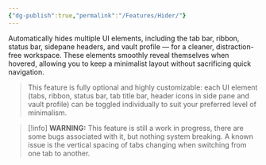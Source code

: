 ```yaml
---
{"dg-publish":true,"permalink":"/Features/Hider/"}
---
```


Automatically hides multiple UI elements, including the tab bar, ribbon, status bar, sidepane headers, and vault profile — for a cleaner, distraction-free workspace. These elements smoothly reveal themselves when hovered, allowing you to keep a minimalist layout without sacrificing quick navigation.

> This feature is fully optional and highly customizable: each UI element (tabs, ribbon, status bar, tab title bar, header icons in side pane and vault profile) can be toggled individually to suit your preferred level of minimalism.

> [!info] **WARNING:**
> This feature is still a work in progress, there are some bugs associated with it, but nothing system breaking. A known issue is the vertical spacing of tabs changing when switching from one tab to another.